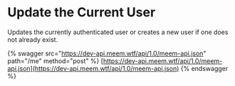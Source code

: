 # Update the Current User

Updates the currently authenticated user or creates a new user if one does not already exist.

{% swagger src="https://dev-api.meem.wtf/api/1.0/meem-api.json" path="/me" method="post" %}
[https://dev-api.meem.wtf/api/1.0/meem-api.json](https://dev-api.meem.wtf/api/1.0/meem-api.json)
{% endswagger %}

